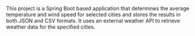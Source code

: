 This project is a Spring Boot based application that determines the average temperature and wind speed for selected cities and stores the results in both JSON and CSV formats. It uses an external weather API to retrieve weather data for the specified cities.

